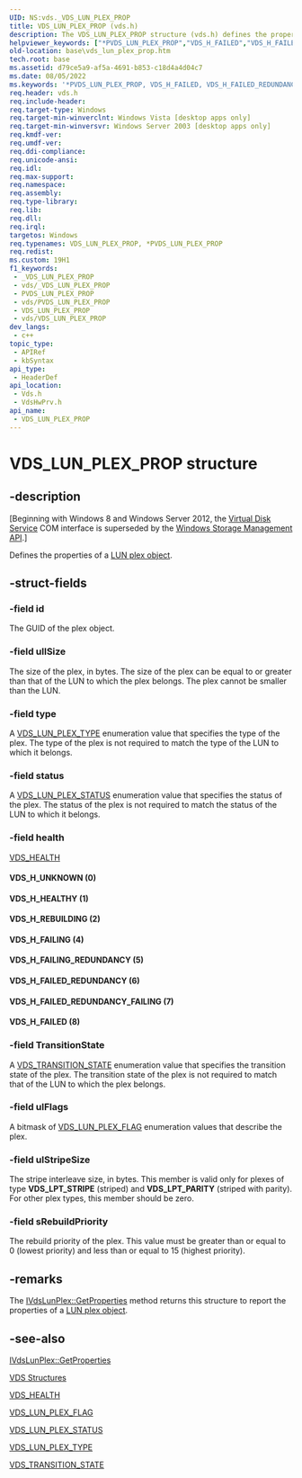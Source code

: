 ```yaml
---
UID: NS:vds._VDS_LUN_PLEX_PROP
title: VDS_LUN_PLEX_PROP (vds.h)
description: The VDS_LUN_PLEX_PROP structure (vds.h) defines the properties of a LUN plex object. 
helpviewer_keywords: ["*PVDS_LUN_PLEX_PROP","VDS_H_FAILED","VDS_H_FAILED_REDUNDANCY","VDS_H_FAILED_REDUNDANCY_FAILING","VDS_H_FAILING","VDS_H_FAILING_REDUNDANCY","VDS_H_HEALTHY","VDS_H_REBUILDING","VDS_H_UNKNOWN","VDS_LUN_PLEX_PROP","VDS_LUN_PLEX_PROP structure [VDS]","base.vds_lun_plex_prop","vds/_VDS_LUN_PLEX_PROP","vdshwprv/_VDS_LUN_PLEX_PROP"]
old-location: base\vds_lun_plex_prop.htm
tech.root: base
ms.assetid: d79ce5a9-af5a-4691-b853-c18d4a4d04c7
ms.date: 08/05/2022
ms.keywords: '*PVDS_LUN_PLEX_PROP, VDS_H_FAILED, VDS_H_FAILED_REDUNDANCY, VDS_H_FAILED_REDUNDANCY_FAILING, VDS_H_FAILING, VDS_H_FAILING_REDUNDANCY, VDS_H_HEALTHY, VDS_H_REBUILDING, VDS_H_UNKNOWN, VDS_LUN_PLEX_PROP, VDS_LUN_PLEX_PROP structure [VDS], base.vds_lun_plex_prop, vds/_VDS_LUN_PLEX_PROP, vdshwprv/_VDS_LUN_PLEX_PROP'
req.header: vds.h
req.include-header: 
req.target-type: Windows
req.target-min-winverclnt: Windows Vista [desktop apps only]
req.target-min-winversvr: Windows Server 2003 [desktop apps only]
req.kmdf-ver: 
req.umdf-ver: 
req.ddi-compliance: 
req.unicode-ansi: 
req.idl: 
req.max-support: 
req.namespace: 
req.assembly: 
req.type-library: 
req.lib: 
req.dll: 
req.irql: 
targetos: Windows
req.typenames: VDS_LUN_PLEX_PROP, *PVDS_LUN_PLEX_PROP
req.redist: 
ms.custom: 19H1
f1_keywords:
 - _VDS_LUN_PLEX_PROP
 - vds/_VDS_LUN_PLEX_PROP
 - PVDS_LUN_PLEX_PROP
 - vds/PVDS_LUN_PLEX_PROP
 - VDS_LUN_PLEX_PROP
 - vds/VDS_LUN_PLEX_PROP
dev_langs:
 - c++
topic_type:
 - APIRef
 - kbSyntax
api_type:
 - HeaderDef
api_location:
 - Vds.h
 - VdsHwPrv.h
api_name:
 - VDS_LUN_PLEX_PROP
---
```


# VDS_LUN_PLEX_PROP structure


## -description

<p class="CCE_Message">[Beginning with Windows 8 and Windows Server 2012, the <a href="/windows/desktop/VDS/virtual-disk-service-portal">Virtual Disk Service</a> COM interface is superseded by the <a href="/previous-versions/windows/desktop/stormgmt/windows-storage-management-api-portal">Windows Storage Management API</a>.]

Defines the properties of a <a href="/windows/desktop/VDS/lun-plex-object">LUN plex object</a>.

## -struct-fields

### -field id

The GUID of the plex object.

### -field ullSize

The size of the plex, in bytes. The size of the plex can be equal to or greater than that of the LUN to which the plex belongs. The plex cannot be smaller than the LUN.

### -field type

A <a href="/windows/desktop/api/vds/ne-vds-vds_lun_plex_type">VDS_LUN_PLEX_TYPE</a> enumeration value that specifies the type of the plex. The type of the plex is not required to match the type of the LUN to which it belongs.

### -field status

A <a href="/windows/desktop/api/vds/ne-vds-vds_lun_plex_status">VDS_LUN_PLEX_STATUS</a> enumeration value that specifies the status of the plex. The status of the plex is not required to match the status of the LUN to which it belongs.

### -field health

<a href="/windows/desktop/api/vdshwprv/ne-vdshwprv-vds_health">VDS_HEALTH</a>


#### VDS_H_UNKNOWN (0)



#### VDS_H_HEALTHY (1)



#### VDS_H_REBUILDING (2)



#### VDS_H_FAILING (4)



#### VDS_H_FAILING_REDUNDANCY (5)



#### VDS_H_FAILED_REDUNDANCY (6)



#### VDS_H_FAILED_REDUNDANCY_FAILING (7)



#### VDS_H_FAILED (8)

### -field TransitionState

A <a href="/windows/desktop/api/vdshwprv/ne-vdshwprv-vds_transition_state">VDS_TRANSITION_STATE</a> enumeration value that specifies the transition state of the plex.  The transition state of the plex is not required to match that of the LUN to which the plex belongs.

### -field ulFlags

A bitmask of <a href="/windows/desktop/api/vds/ne-vds-vds_lun_plex_flag">VDS_LUN_PLEX_FLAG</a> enumeration values that describe the plex.

### -field ulStripeSize

The stripe interleave size, in bytes. This member is valid only for plexes of type <b>VDS_LPT_STRIPE</b> (striped) and <b>VDS_LPT_PARITY</b> (striped with parity). For other plex types, this member should be zero.

### -field sRebuildPriority

The rebuild priority of the plex. This value must be greater than or equal to 0 (lowest priority) and less than or equal to 15 (highest priority).

## -remarks

The <a href="/windows/desktop/api/vdshwprv/nf-vdshwprv-ivdslunplex-getproperties">IVdsLunPlex::GetProperties</a> method returns this structure to report the properties of a <a href="/windows/desktop/VDS/lun-plex-object">LUN plex object</a>.

## -see-also

<a href="/windows/desktop/api/vdshwprv/nf-vdshwprv-ivdslunplex-getproperties">IVdsLunPlex::GetProperties</a>



<a href="/windows/desktop/VDS/vds-structures">VDS Structures</a>



<a href="/windows/desktop/api/vdshwprv/ne-vdshwprv-vds_health">VDS_HEALTH</a>



<a href="/windows/desktop/api/vds/ne-vds-vds_lun_plex_flag">VDS_LUN_PLEX_FLAG</a>



<a href="/windows/desktop/api/vds/ne-vds-vds_lun_plex_status">VDS_LUN_PLEX_STATUS</a>



<a href="/windows/desktop/api/vds/ne-vds-vds_lun_plex_type">VDS_LUN_PLEX_TYPE</a>



<a href="/windows/desktop/api/vdshwprv/ne-vdshwprv-vds_transition_state">VDS_TRANSITION_STATE</a>
